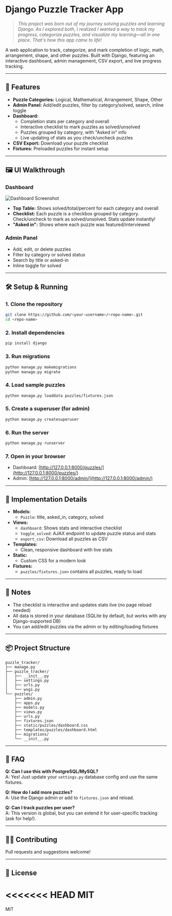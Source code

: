 # Django Puzzle Tracker App

> _This project was born out of my journey solving puzzles and learning Django. As I explored both, I realized I wanted a way to track my progress, categorize puzzles, and visualize my learning—all in one place. That's how this app came to life!_

A web application to track, categorize, and mark completion of logic, math, arrangement, shape, and other puzzles. Built with Django, featuring an interactive dashboard, admin management, CSV export, and live progress tracking.

---

## 🚀 Features

- **Puzzle Categories:** Logical, Mathematical, Arrangement, Shape, Other
- **Admin Panel:** Add/edit puzzles, filter by category/solved, search, inline toggle
- **Dashboard:**
  - Completion stats per category and overall
  - Interactive checklist to mark puzzles as solved/unsolved
  - Puzzles grouped by category, with "Asked in" info
  - Live updating of stats as you check/uncheck puzzles
- **CSV Export:** Download your puzzle checklist
- **Fixtures:** Preloaded puzzles for instant setup

---

## 🖼️ UI Walkthrough

### Dashboard
![Dashboard Screenshot](docs/dashboard.png)
- **Top Table:** Shows solved/total/percent for each category and overall
- **Checklist:** Each puzzle is a checkbox grouped by category. Check/uncheck to mark as solved/unsolved. Stats update instantly!
- **"Asked in":** Shows where each puzzle was featured/interviewed

### Admin Panel
- Add, edit, or delete puzzles
- Filter by category or solved status
- Search by title or asked-in
- Inline toggle for solved

---

## 🛠️ Setup & Running

### 1. Clone the repository
```bash
git clone https://github.com/<your-username>/<repo-name>.git
cd <repo-name>
```

### 2. Install dependencies
```bash
pip install django
```

### 3. Run migrations
```bash
python manage.py makemigrations
python manage.py migrate
```

### 4. Load sample puzzles
```bash
python manage.py loaddata puzzles/fixtures.json
```

### 5. Create a superuser (for admin)
```bash
python manage.py createsuperuser
```

### 6. Run the server
```bash
python manage.py runserver
```

### 7. Open in your browser
- Dashboard: [http://127.0.0.1:8000/puzzles/](http://127.0.0.1:8000/puzzles/)
- Admin: [http://127.0.0.1:8000/admin/](http://127.0.0.1:8000/admin/)

---

## 🧩 Implementation Details

- **Models:**
  - `Puzzle`: title, asked_in, category, solved
- **Views:**
  - `dashboard`: Shows stats and interactive checklist
  - `toggle_solved`: AJAX endpoint to update puzzle status and stats
  - `export_csv`: Download all puzzles as CSV
- **Templates:**
  - Clean, responsive dashboard with live stats
- **Static:**
  - Custom CSS for a modern look
- **Fixtures:**
  - `puzzles/fixtures.json` contains all puzzles, ready to load

---

## 📝 Notes
- The checklist is interactive and updates stats live (no page reload needed)
- All data is stored in your database (SQLite by default, but works with any Django-supported DB)
- You can add/edit puzzles via the admin or by editing/loading fixtures

---

## 📦 Project Structure
```
puzzle_tracker/
├── manage.py
├── puzzle_tracker/
│   ├── __init__.py
│   ├── settings.py
│   ├── urls.py
│   └── wsgi.py
└── puzzles/
    ├── admin.py
    ├── apps.py
    ├── models.py
    ├── views.py
    ├── urls.py
    ├── fixtures.json
    ├── static/puzzles/dashboard.css
    ├── templates/puzzles/dashboard.html
    ├── migrations/
    └── __init__.py
```

---

## 🙋 FAQ

**Q: Can I use this with PostgreSQL/MySQL?**  
A: Yes! Just update your `settings.py` database config and use the same fixtures.

**Q: How do I add more puzzles?**  
A: Use the Django admin or add to `fixtures.json` and reload.

**Q: Can I track puzzles per user?**  
A: This version is global, but you can extend it for user-specific tracking (ask for help!).

---

## 🧑‍💻 Contributing
Pull requests and suggestions welcome!

---

## 📄 License
<<<<<<< HEAD
MIT 
=======
MIT 

